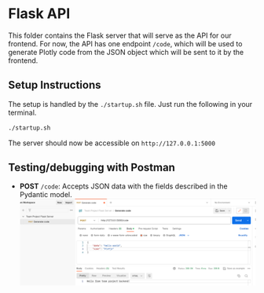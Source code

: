 # Flask API

This folder contains the Flask server that will serve as the API for our frontend. For now, the API has one endpoint `/code`, which will be used to generate Plotly code from the JSON object which will be sent to it by the frontend.

## Setup Instructions

The setup is handled by the `./startup.sh` file. Just run the following in your terminal.

```sh
./startup.sh
```

The server should now be accessible on `http://127.0.0.1:5000`

## Testing/debugging with Postman

- **POST** `/code`: Accepts JSON data with the fields described in the Pydantic model.
  ![Postman screenshot](static/image.png)
